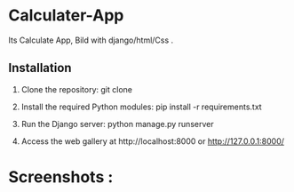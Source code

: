 # Calculater-App
Its Calculate App, Bild with django/html/Css .
## Installation
1. Clone the repository:
      git clone <repository-url>
   
2. Install the required Python modules:
      pip install -r requirements.txt

3. Run the Django server:
      python manage.py runserver
   
5. Access the web gallery at http://localhost:8000 or http://127.0.0.1:8000/

# Screenshots : 
